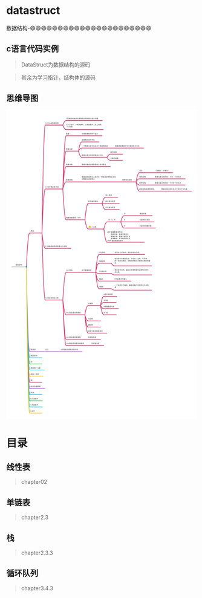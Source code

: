 # datastruct
数据结构-😄😄😄😄😄😄😄😄😄😄😄😄😄😄😄😄😄😄😄😄😄😄


## c语言代码实例
> DataStruct为数据结构的源码

> 其余为学习指针，结构体的源码

## 思维导图
![](/t.jpg)


# 目录
## 线性表
> chapter02
## 单链表
> chapter2.3

## 栈
> chapter2.3.3

## 循环队列
> chapter3.4.3
